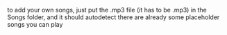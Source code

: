to add your own songs, just put the .mp3 file (it has to be .mp3) in the Songs folder, and it should autodetect
there are already some placeholder songs you can play
